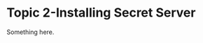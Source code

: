 [title]: # (Topic 2-Installing Secret Server)
[tags]: # (XXX)
[priority]: # (852)
# Topic 2-Installing Secret Server
Something here.
